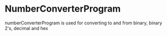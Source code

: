 # NumberConverterProgram
numberConverterProgram is used for converting to and from binary, binary 2's, decimal and hex

